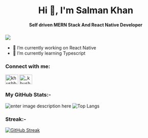 <h1 align="center">Hi 👋, I'm Salman Khan</h1>
<h4 align="center">Self driven MERN Stack And React Native Developer</h4> 

### ![](https://komarev.com/ghpvc/?username=salmank81099&color=blue)

- 🔭 I’m currently working on React Native
- 🌱 I’m currently learning Typescript

<h3 align="left">Connect with me:</h3>
<p align="left">
<a href="https://linkedin.com/in/salman-khan-986118226" target="blank"><img align="center" src="https://cdn.jsdelivr.net/npm/simple-icons@3.0.1/icons/linkedin.svg" alt="khushboogoel01" height="30" width="40" /></a>
<a href="https://instagram.com/salmanr2d2" target="blank"><img align="center" src="https://cdn.jsdelivr.net/npm/simple-icons@3.0.1/icons/instagram.svg" alt="_khushboo.goel" height="30" width="40" /></a>
</p>

### My GitHub Stats:-
![enter image description here](https://github-readme-stats.vercel.app/api?username=SalmanK81099&&show_icons=true&title_color=blue&icon_color=blue&text_color=black&bg_color=white&count_private=true)  ![Top Langs](https://github-readme-stats.vercel.app/api/top-langs/?username=SalmanK81099&layout=compact&langs_count=5)

### Streak:-
[![GitHub Streak](https://github-readme-streak-stats.herokuapp.com?user=SalmanK81099&theme=earth&hide_border=true&date_format=M%20j%5B%2C%20Y%5D)](https://git.io/streak-stats)



<!--
**SalmanK81099/Salmank81099** is a ✨ _special_ ✨ repository because its `README.md` (this file) appears on your GitHub profile.

Here are some ideas to get you started:

- 🔭 I’m currently working on ...
- 🌱 I’m currently learning ...
- 👯 I’m looking to collaborate on ...
- 🤔 I’m looking for help with ...
- 💬 Ask me about ...
- 📫 How to reach me: ...
- 😄 Pronouns: ...
- ⚡ Fun fact: ...
-->
